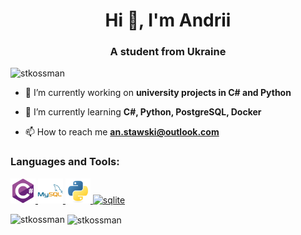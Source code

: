 <h1 align="center">Hi 👋, I'm Andrii</h1>
<h3 align="center">A student from Ukraine</h3>

<p align="left"> <img src="https://komarev.com/ghpvc/?username=stkossman&label=Profile%20views&color=0e75b6&style=flat" alt="stkossman" /> </p>

- 🔭 I’m currently working on **university projects in C# and Python**

- 🌱 I’m currently learning **C#, Python, PostgreSQL, Docker**

- 📫 How to reach me **an.stawski@outlook.com**

<h3 align="left">Languages and Tools:</h3>
<p align="left"> <a href="https://www.w3schools.com/cs/" target="_blank" rel="noreferrer"> <img src="https://raw.githubusercontent.com/devicons/devicon/master/icons/csharp/csharp-original.svg" alt="csharp" width="40" height="40"/> </a> <a href="https://www.mysql.com/" target="_blank" rel="noreferrer"> <img src="https://raw.githubusercontent.com/devicons/devicon/master/icons/mysql/mysql-original-wordmark.svg" alt="mysql" width="40" height="40"/> </a> <a href="https://www.python.org" target="_blank" rel="noreferrer"> <img src="https://raw.githubusercontent.com/devicons/devicon/master/icons/python/python-original.svg" alt="python" width="40" height="40"/> </a> <a href="https://www.sqlite.org/" target="_blank" rel="noreferrer"> <img src="https://www.vectorlogo.zone/logos/sqlite/sqlite-icon.svg" alt="sqlite" width="40" height="40"/> </a> </p>

<p><img align="left" src="https://github-readme-stats.vercel.app/api/top-langs?username=stkossman&show_icons=true&locale=en&layout=compact" alt="stkossman" /></p>

<p>&nbsp;<img align="center" src="https://github-readme-stats.vercel.app/api?username=stkossman&show_icons=true&locale=en" alt="stkossman" /></p>
